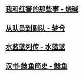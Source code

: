 

## [我和红警的那些事 - 烧碱](article/shaojian.md)

## [从队员到副队 - 梦兮](article/mengxi.md)

## [水蓝蓝列传 - 水蓝蓝](article/shuilanlan.md)

## [汉书·鲶鱼简史 - 鲶鱼](article/nianyu.md)